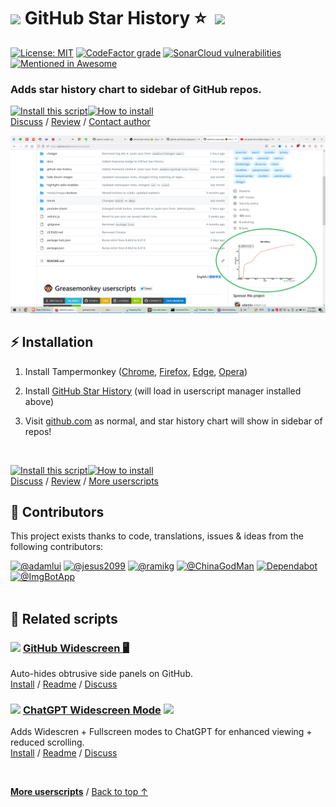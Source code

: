 <a id="top"></a>

# <img width=28 src="https://cdn.jsdelivr.net/gh/adamlui/github-star-history/media/images/icons/github/icon32.png"> GitHub Star History ⭐ &nbsp;[![](https://img.shields.io/twitter/url/http/shields.io.svg?style=social)](https://twitter.com/intent/tweet?text=Add%20GitHub%20star%20history%20to%20all%20repo%20sidebars%21&url=https://github.com/adamlui/github-star-history&hashtags=greasemonkey,github,javascript)

[![License: MIT](https://img.shields.io/badge/License-MIT-orange.svg?logo=internetarchive&logoColor=white&labelColor=464646&style=for-the-badge)](https://github.com/adamlui/github-star-history/blob/main/LICENSE.md)
[![CodeFactor grade](https://img.shields.io/codefactor/grade/github/adamlui/github-star-history?label=Code+Quality&logo=codefactor&logoColor=white&labelColor=464646&color=b5fc7b&style=for-the-badge)](https://www.codefactor.io/repository/github/adamlui/github-star-history)
[![SonarCloud vulnerabilities](https://img.shields.io/badge/dynamic/json?url=https%3A%2F%2Fsonarcloud.io%2Fapi%2Fmeasures%2Fcomponent%3Fcomponent%3Dadamlui_github-star-history%26metricKeys%3Dvulnerabilities&query=%24.component.measures.0.value&style=for-the-badge&logo=sonarcloud&logoColor=white&labelColor=464646&label=Vulnerabilities&color=gold)](https://sonarcloud.io/component_measures?metric=new_vulnerabilities&id=adamlui_github-star-history)
[![Mentioned in Awesome](https://img.shields.io/badge/Mentioned_in-Awesome-fc7bb7?logo=awesomelists&logoColor=white&labelColor=464646&style=for-the-badge)](https://github.com/awesome-scripts/awesome-userscripts#github)

### Adds star history chart to sidebar of GitHub repos.

<a href="https://greasyfork.org/scripts/473377-github-star-history"><img alt="Install this script" height=42 src="https://cdn.jsdelivr.net/gh/adamlui/github-star-history/media/images/buttons/greasy-fork/install-button.svg"></a><a href="#installation"><img height=42 alt="How to install" title="How to install" src="https://cdn.jsdelivr.net/gh/adamlui/github-star-history/media/images/buttons/greasy-fork/help-button.svg"></a>
<br>
[Discuss](https://github.com/adamlui/github-star-history/discussions) /
[Review](https://greasyfork.org/scripts/473377-github-star-history/feedback#post-discussion) /
[Contact author](https://github.com/adamlui)

<div align="center">

<img src="https://raw.githubusercontent.com/adamlui/github-star-history/main/media/images/screenshots/star-history-in-sidebar.png">

</div>

## ⚡ Installation

1. Install Tampermonkey ([Chrome](https://chrome.google.com/webstore/detail/tampermonkey/dhdgffkkebhmkfjojejmpbldmpobfkfo), [Firefox](https://addons.mozilla.org/firefox/addon/tampermonkey/), [Edge](https://microsoftedge.microsoft.com/addons/detail/tampermonkey/iikmkjmpaadaobahmlepeloendndfphd), [Opera](https://addons.opera.com/extensions/details/tampermonkey-beta/))

2. Install [GitHub Star History](https://greasyfork.org/scripts/473377-github-star-history) (will load in userscript manager installed above)

3. Visit [github.com](https://github.com) as normal, and star history chart will show in sidebar of repos!

<br>

<a href="https://greasyfork.org/scripts/473377-github-star-history"><img alt="Install this script" src="https://cdn.jsdelivr.net/gh/adamlui/github-star-history/media/images/buttons/greasy-fork/install-button.svg"></a><a href="#installation"><img alt="How to install" title="How to install" src="https://cdn.jsdelivr.net/gh/adamlui/github-star-history/media/images/buttons/greasy-fork/help-button.svg"></a>
<br>
[Discuss](https://github.com/adamlui/github-star-history/discussions) /
[Review](https://greasyfork.org/scripts/473377-github-star-history/feedback#post-discussion) /
[More userscripts](https://github.com/adamlui/userscripts)

## 🧠 Contributors

This project exists thanks to code, translations, issues & ideas from the following contributors:

[![](https://images.weserv.nl/?url=https://avatars.githubusercontent.com/u/10906554?h=50&w=50&mask=circle&maxage=7d "@adamlui")](https://github.com/adamlui)
[![](https://images.weserv.nl/?url=https://avatars.githubusercontent.com/u/1401086?first-contrib=2024.4.8-gm.xhr-implementation-vm-failure-report&h=50&w=50&mask=circle&maxage=7d "@jesus2099")](https://github.com/jesus2099)
[![](https://images.weserv.nl/?url=https://avatars.githubusercontent.com/u/72725910?first-contrib=2024.4.27-trailing-slash-bug-fix&h=50&w=50&mask=circle&maxage=7d "@ramikg")](https://github.com/ramikg)
[![](https://images.weserv.nl/?url=https://avatars.githubusercontent.com/u/96548841?first-contrib=2024.8.31-nav-from-repo-to-repo-doesnt-insert-graph-bug-report&h=50&w=50&mask=circle&maxage=7d "@ChinaGodMan")](https://github.com/ChinaGodMan)
[![](https://images.weserv.nl/?url=https://avatars.githubusercontent.com/in/29110&h=50&w=50&mask=circle&maxage=7d "Dependabot")](https://github.com/dependabot)
[![](https://images.weserv.nl/?url=https://avatars.githubusercontent.com/u/31427850?h=50&w=50&mask=circle&maxage=7d "@ImgBotApp")](https://github.com/ImgBotApp)
<br><br>

## 📜 Related scripts

### <img width=17 src="https://cdn.jsdelivr.net/gh/adamlui/github-star-history/media/images/icons/github/icon32.png"> [GitHub Widescreen 🖥️](https://github.com/adamlui/github-widescreen)

Auto-hides obtrusive side panels on GitHub.<br>
[Install](https://github.com/adamlui/github-widescreen#-installation) /
[Readme](https://github.com/adamlui/github-widescreen#readme) /
[Discuss](https://github.com/adamlui/github-widescreen/discussions)

### <img width=17 src="https://raw.githubusercontent.com/adamlui/chatgpt-widescreen/main/media/images/icons/widescreen-robot-emoji/icon32.png"> [ChatGPT Widescreen Mode](https://chatgptevo.com/widescreen/github) <img src="https://raw.githubusercontent.com/adamlui/chatgpt-widescreen/main/media/images/badges/product-hunt/product-of-the-week-2-larger-centered-rounded-light.svg" width="auto" height="24" />

Adds Widescren + Fullscreen modes to ChatGPT for enhanced viewing + reduced scrolling.
<br>[Install](https://github.com/adamlui/chatgpt-widescreen#installation) / 
[Readme](https://github.com/adamlui/chatgpt-widescreen#readme) / 
[Discuss](https://chatgptevo.com/widescreen/discussions)

<img height=6px width="100%" src="https://cdn.jsdelivr.net/gh/adamlui/userscripts/media/images/separators/gradient-aqua.png">
  
<a href="https://github.com/adamlui/userscripts">**More userscripts**</a> / 
<a href="#top">Back to top ↑</a>
